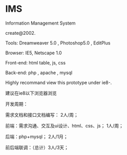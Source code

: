 IMS
===

Information Management System


create@2002.

Tools: Dreamweaver 5.0 , Photoshop5.0 , EditPlus

Browser: IE5, Netscape 1.0

Front-end: html table, js, css

Back-end: php , apache , mysql

Highly recommand view this prototype under ie8-.

建议在ie8以下浏览器浏览

开发周期：

需求文档和接口文档编写： 2人/周；

前端：需求沟通、交互及ui设计、html、css、js； 1人/周；

后端：php+mysql； 2人/1月；

前后端联调：（总计）3人/3天；
